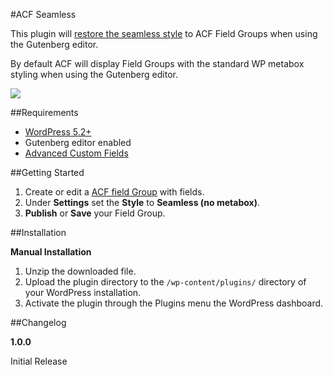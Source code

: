 #ACF Seamless

This plugin will [restore the seamless style](https://github.com/AdvancedCustomFields/acf/issues/193#issuecomment-501916061) to ACF Field Groups when using the Gutenberg editor.

By default ACF will display Field Groups with the standard WP metabox styling when using the Gutenberg editor.

![](/Users/cyee/Sites/wordpress/wp-content/plugins/cmyee-acf-seamless/screenshot.png)

##Requirements
- [WordPress 5.2+](https://wordpress.org/download/)
- Gutenberg editor enabled
- [Advanced Custom Fields](https://www.advancedcustomfields.com/)

##Getting Started
1. Create or edit a [ACF field Group](https://www.advancedcustomfields.com/resources/creating-a-field-group/) with fields.
2. Under **Settings** set the **Style** to **Seamless (no metabox)**.
3. **Publish** or **Save** your Field Group.

##Installation

**Manual Installation**

1. Unzip the downloaded file.
2. Upload the plugin directory to the `/wp-content/plugins/` directory of your WordPress installation.
3. Activate the plugin through the Plugins menu the WordPress dashboard.

##Changelog

**1.0.0**

Initial Release